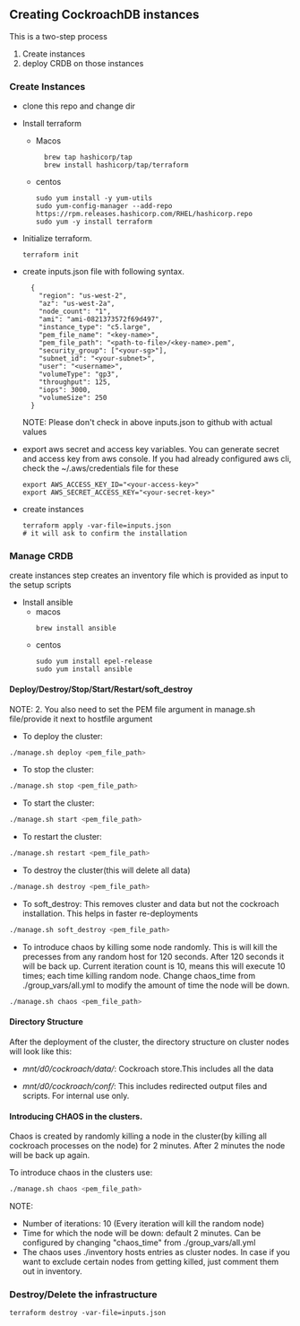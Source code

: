 ## Creating CockroachDB instances

This is a two-step process
1. Create instances
2. deploy CRDB on those instances


### Create Instances
- clone this repo and change dir
- Install terraform
    - Macos
      ```shell
        brew tap hashicorp/tap
        brew install hashicorp/tap/terraform
      ```
  
    - centos
        ```shell
        sudo yum install -y yum-utils
        sudo yum-config-manager --add-repo https://rpm.releases.hashicorp.com/RHEL/hashicorp.repo
        sudo yum -y install terraform
      ```
- Initialize terraform.
    ```shell
    terraform init
    ```

- create inputs.json file with following syntax.
    ```shell
      {
        "region": "us-west-2",
        "az": "us-west-2a",
        "node_count": "1",
        "ami": "ami-0821373572f69d497",
        "instance_type": "c5.large",
        "pem_file_name": "<key-name>",
        "pem_file_path": "<path-to-file>/<key-name>.pem",
        "security_group": ["<your-sg>"],
        "subnet_id": "<your-subnet>",
        "user": "<username>",
        "volumeType": "gp3",
        "throughput": 125,
        "iops": 3000,
        "volumeSize": 250
      }
    ```
    NOTE: Please don't check in above inputs.json to github with actual values

- export aws secret and access key variables. You can generate secret and access key from aws console. If you had already configured aws cli, check the ~/.aws/credentials file for these
  ```shell
  export AWS_ACCESS_KEY_ID="<your-access-key>"
  export AWS_SECRET_ACCESS_KEY="<your-secret-key>"
  ```
- create instances
    ```shell
    terraform apply -var-file=inputs.json
    # it will ask to confirm the installation
  ```

### Manage CRDB
create instances step creates an inventory file which is provided as input to the setup scripts

- Install ansible
  - macos
    ```shell
    brew install ansible
    ```
  - centos
    ```shell
    sudo yum install epel-release
    sudo yum install ansible
    ```

#### Deploy/Destroy/Stop/Start/Restart/soft_destroy
NOTE:
2. You also need to set the PEM file argument in manage.sh file/provide it next to hostfile argument

- To deploy the cluster:
```bash
./manage.sh deploy <pem_file_path>
```


- To stop the cluster:
```bash
./manage.sh stop <pem_file_path>
```    
- To start the cluster:
```bash
./manage.sh start <pem_file_path>
```
- To restart the cluster:
```bash
./manage.sh restart <pem_file_path>
```
- To destroy the cluster(this will delete all data)
```bash
./manage.sh destroy <pem_file_path>
``` 
- To soft_destroy: This removes cluster and data but not the cockroach installation.
  This helps in faster re-deployments
```bash
./manage.sh soft_destroy <pem_file_path>
``` 

- To introduce chaos by killing some node randomly. This is will kill the precesses from any random host for 120 seconds. After 120 seconds it will be back up.
  Current iteration count is 10, means this will execute 10 times; each time killing random node.
  Change chaos_time from ./group_vars/all.yml to modify the amount of time the node will be down.
```bash
./manage.sh chaos <pem_file_path>
```

#### Directory Structure

After the deployment of the cluster, the directory structure on cluster nodes will look like this:

- *mnt/d0/cockroach/data/*: Cockroach store.This includes all the data

- *mnt/d0/cockroach/conf/*: This includes redirected output files and scripts. For internal use only.

#### Introducing CHAOS in the clusters.
Chaos is created by randomly killing a node in the cluster(by killing all cockroach processes on the node) for 2 minutes.
After 2 minutes the node will be back up again.

To introduce chaos in the clusters use:
```bash
./manage.sh chaos <pem_file_path>
```

NOTE:
- Number of iterations: 10 (Every iteration will kill the random node)
- Time for which the node will be down: default 2 minutes. Can be configured by changing "chaos_time" from ./group_vars/all.yml
- The chaos uses ./inventory hosts entries as cluster nodes. In case if you want to exclude certain nodes from getting killed, just comment them out in inventory.  


### Destroy/Delete the infrastructure

```shell
terraform destroy -var-file=inputs.json
```